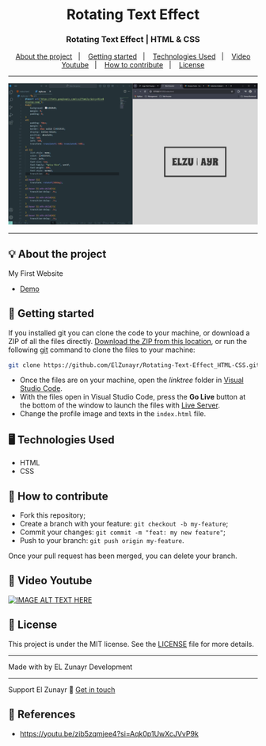 <h1 align="center">Rotating Text Effect</h1>
<h3 align="center">Rotating Text Effect | HTML & CSS</h3>

<p align="center">
  <a href="#-about-the-project">About the project</a>&nbsp;&nbsp;&nbsp;|&nbsp;&nbsp;&nbsp;
  <a href="#-getting-started">Getting started</a>&nbsp;&nbsp;&nbsp;|&nbsp;&nbsp;&nbsp;
  <a href="#%EF%B8%8F-technologies-used">Technologies Used</a>&nbsp;&nbsp;&nbsp;|&nbsp;&nbsp;&nbsp;
  <a href="#-video-youtube">Video Youtube</a>&nbsp;&nbsp;&nbsp;|&nbsp;&nbsp;&nbsp;
  <a href="#-how-to-contribute">How to contribute</a>&nbsp;&nbsp;&nbsp;|&nbsp;&nbsp;&nbsp;
  <a href="#-license">License</a>
</p>

---

<p align="center">
  <img alt="screenshot" src="screenshot.png">
</p>

---
## 💡 About the project
My First Website
- [Demo](https://elzunayr.github.io/Rotating-Text-Effect_HTML-CSS/)

## 🚀 Getting started

If you installed git you can clone the code to your machine, or download a ZIP of all the files directly.
[Download the ZIP from this location](https://github.com/ElZunayr/Rotating-Text-Effect_HTML-CSS.git), or run the following [git](https://git-scm.com/downloads) command to clone the files to your machine:
```bash
git clone https://github.com/ElZunayr/Rotating-Text-Effect_HTML-CSS.git
```
- Once the files are on your machine, open the _linktree_ folder in [Visual Studio Code](https://code.visualstudio.com/).
- With the files open in Visual Studio Code, press the **Go Live** button at the bottom of the window to launch the files with [Live Server](https://marketplace.visualstudio.com/items?itemName=ritwickdey.LiveServer).
- Change the profile image and texts in the `index.html` file.

## 🖥️ Technologies Used
+ HTML
+ CSS

## 🤔 How to contribute

- Fork this repository;
- Create a branch with your feature: `git checkout -b my-feature`;
- Commit your changes: `git commit -m "feat: my new feature"`;
- Push to your branch: `git push origin my-feature`.

Once your pull request has been merged, you can delete your branch.

## 🧰 Video Youtube
[![IMAGE ALT TEXT HERE](https://i9.ytimg.com/vi_webp/PZwH_qZwpUM/mqdefault.webp?v=66feb64c&sqp=CNS4mbgG&rs=AOn4CLA7NSnMHSMEmvzk-t4w5X2IB4ZGgw)](https://youtu.be/PZwH_qZwpUM)

## 📝 License

This project is under the MIT license. See the [LICENSE](LICENSE) file for more details.

---

Made with by EL Zunayr Development 

---
Support El Zunayr :wave: [Get in touch](buymeacoffee.com/elzunayr)

## 🔗 References
- https://youtu.be/zib5zqmjee4?si=Aqk0p1UwXcJVvP9k
